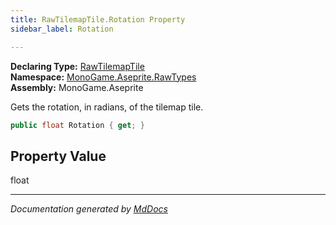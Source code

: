 ```yaml
---
title: RawTilemapTile.Rotation Property
sidebar_label: Rotation

---
```


**Declaring Type:** [RawTilemapTile](../)  
**Namespace:** [MonoGame.Aseprite.RawTypes](../../)  
**Assembly:** MonoGame.Aseprite

Gets the rotation, in radians, of the tilemap tile.

```csharp
public float Rotation { get; }
```

## Property Value

float

___

*Documentation generated by [MdDocs](https://github.com/ap0llo/mddocs)*
